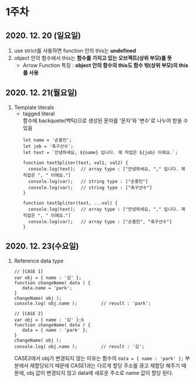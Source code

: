 # 1주차

## 2020. 12. 20 (일요일)

1. use strict를 사용하면 function 안의 this는 **undefined**
2. object 안의 함수에서 this는 **함수를 가지고 있는 오브젝트(상위 부모)를 뜻**
    * Arrow Function 특징 : **object 안의 함수의 this도 함수 밖(상위 부모)의 this를 사용**

## 2020. 12. 21(월요일)

1. Template literals
    * tagged literal  
      함수에 backquete(백틱)으로 생성된 문자를 '문자'와 '변수'로 나누어 받을 수 있음
      ```
      let name = '손흥민';
      let job = '축구선수';
      let text = `안녕하세요, ${name} 입니다. 제 직업은 ${job} 이에요.`;
     
      function textSpliter(text, val1, val2) {
        console.log(text);  // array type : ["안녕하세요, "," 입니다. 제 직업은 ", " 이에요."]
        console.log(var);   // string type : ["손흥민"]
        console.log(var);   // string type : ["축구선수"]
      }
       
      function textSpliter(text, ...val) {
        console.log(text);  // array type : ["안녕하세요, "," 입니다. 제 직업은 ", " 이에요."]
        console.log(var);   // array type : ["손흥민", "축구선수"]
      }
      ```

## 2020. 12. 23(수요일)

1. Reference data type
   ```
   // [CASE 1] 
   var obj = { name : '김' };
   function changeName( data ) {
      data.name = 'park'; 
   } 
   changeName( obj );
   console.log( obj.name );         // result : 'park';
   
   // [CASE 2]
   var obj = { name : '김' };k
   function changeName( data ) {
      data = { name : 'park' }; 
   } 
   changeName( obj );
   console.log( obj.name );         // result : '김';
   ```
   CASE2에서 obj가 변경되지 않는 이유는 함수의 `data = { name : 'park' };` 부분에서 재할당되기 때문에 CASE1과는 다르게 할당 주소를 끊고 재할당 해주기 때문에, obj 값이
   변경되지 않고 data에 새로운 주소로 name 값이 할당 된다.